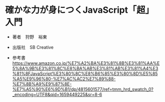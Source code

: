 # 確かな力が身につくJavaScript「超」入門

* 著者　狩野　裕東

* 出版社　SB Creative

* 参考書　https://www.amazon.co.jp/%E7%A2%BA%E3%81%8B%E3%81%AA%E5%8A%9B%E3%81%8C%E8%BA%AB%E3%81%AB%E3%81%A4%E3%81%8FJavaScript%E3%80%8C%E8%B6%85%E3%80%8D%E5%85%A5%E9%96%80-%E7%AC%AC2%E7%89%88-%E7%8B%A9%E9%87%8E-%E7%A5%90%E6%9D%B1/dp/4815601577/ref=tmm_hrd_swatch_0?_encoding=UTF8&qid=1659449225&sr=8-6